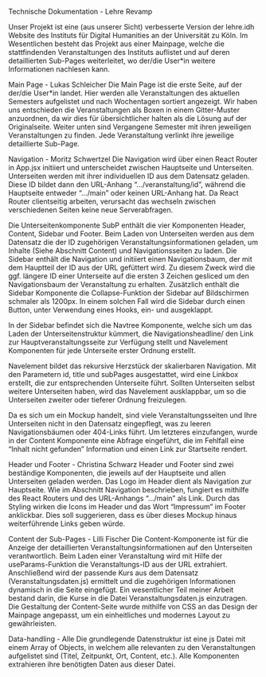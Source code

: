 Technische Dokumentation - Lehre Revamp

Unser Projekt ist eine (aus unserer Sicht) verbesserte Version der lehre.idh Website des Instituts für Digital Humanities an der Universität zu Köln. Im Wesentlichen besteht das Projekt aus einer Mainpage, welche die stattfindenden Veranstaltungen des Instituts auflistet und auf deren detaillierten Sub-Pages weiterleitet, wo der/die User*in weitere Informationen nachlesen kann.

Main Page - Lukas Schleicher
Die Main Page ist die erste Seite, auf der der/die User*in landet. Hier werden alle Veranstaltungen des aktuellen Semesters aufgelistet und nach Wochentagen sortiert angezeigt. Wir haben uns entschieden die Veranstaltungen als Boxen in einem Gitter-Muster anzuordnen, da wir dies für übersichtlicher halten als die Lösung auf der Originalseite. Weiter unten sind Vergangene Semester mit ihren jeweiligen Veranstaltungen zu finden. Jede Veranstaltung verlinkt ihre jeweilige detaillierte Sub-Page.

Navigation - Moritz Schwertzel
Die Navigation wird über einen React Router in App.jsx initiiert und unterscheidet zwischen Hauptseite und Unterseiten. Unterseiten werden mit ihrer individuellen ID aus dem Datensatz geladen. Diese ID bildet dann den URL-Anhang “…/veranstaltung/id”, während die Hauptseite entweder “.../main” oder keinen URL-Anhang hat. Da React Router clientseitig arbeiten, verursacht das wechseln zwischen verschiedenen Seiten keine neue Serverabfragen.

Die Unterseitenkomponente SubP enthält die vier Komponenten Header, Content, Sidebar und Footer. Beim Laden von Unterseiten werden aus dem Datensatz die der ID zugehörigen Veranstaltungsinformationen geladen, um Inhalte (Siehe Abschnitt Content) und Navigationsseiten zu laden. Die Sidebar enthält die Navigation und initiiert einen Navigationsbaum, der mit dem Hauptteil der ID aus der URL gefüttert wird. Zu diesem Zweck wird die ggf. längere ID einer Unterseite auf die ersten 3 Zeichen gesliced um den Navigationsbaum der Veranstaltung zu erhalten. Zusätzlich enthält die Sidebar Komponente die Collapse-Funktion der Sidebar auf Bildschirmen schmaler als 1200px. In einem solchen Fall wird die Sidebar durch einen Button, unter Verwendung eines Hooks, ein- und ausgeklappt.

In der Sidebar befindet sich die Navtree Komponente, welche sich um das Laden der Unterseitenstruktur kümmert, die Navigationsheadline/ den Link zur Hauptveranstaltungsseite zur Verfügung stellt und Navelement Komponenten für jede Unterseite erster Ordnung erstellt.

Navelement bildet das rekursive Herzstück der skalierbaren Navigation. Mit den Parametern id, title und subPages ausgestattet, wird eine Linkbox erstellt, die zur entsprechenden Unterseite führt. Sollten Unterseiten selbst weitere Unterseiten haben, wird das Navelement ausklappbar, um so die Unterseiten zweiter oder tieferer Ordnung freizulegen.

Da es sich um ein Mockup handelt, sind viele Veranstaltungsseiten und Ihre Unterseiten nicht in den Datensatz eingepflegt, was zu leeren Navigationsbäumen oder 404-Links führt. Um letzteres einzufangen, wurde in der Content Komponente eine Abfrage eingeführt, die im Fehlfall eine “Inhalt nicht gefunden” Information und einen Link zur Startseite rendert.

Header und Footer - Christina Schwarz
Header und Footer sind zwei beständige Komponenten, die jeweils auf der Hauptseite und allen Unterseiten geladen werden.
Das Logo im Header dient als Navigation zur Hauptseite. Wie im Abschnitt Navigation beschrieben, fungiert es mithilfe des React Routers und des URL-Anhangs “.../main” als Link. Durch das Styling wirken die Icons im Header und das Wort “Impressum” im Footer anklickbar. Dies soll suggerieren, dass es über dieses Mockup hinaus weiterführende Links geben würde.

Content der Sub-Pages - Lilli Fischer
Die Content-Komponente ist für die Anzeige der detaillierten Veranstaltungsinformationen auf den Unterseiten verantwortlich. Beim Laden einer Veranstaltung wird mit Hilfe der useParams-Funktion die Veranstaltungs-ID aus der URL extrahiert. Anschließend wird der passende Kurs aus dem Datensatz (Veranstaltungsdaten.js) ermittelt und die zugehörigen Informationen dynamisch in die Seite eingefügt. Ein wesentlicher Teil meiner Arbeit bestand darin, die Kurse in die Datei Veranstaltungsdaten.js einzutragen. Die Gestaltung der Content-Seite wurde mithilfe von CSS an das Design der Mainpage angepasst, um ein einheitliches und modernes Layout zu gewährleisten.

Data-handling - Alle
Die grundlegende Datenstruktur ist eine js Datei mit einem Array of Objects, in welchem alle relevanten zu den Veranstaltungen aufgelistet sind (Titel, Zeitpunkt, Ort, Content, etc.). Alle Komponenten extrahieren ihre benötigten Daten aus dieser Datei.